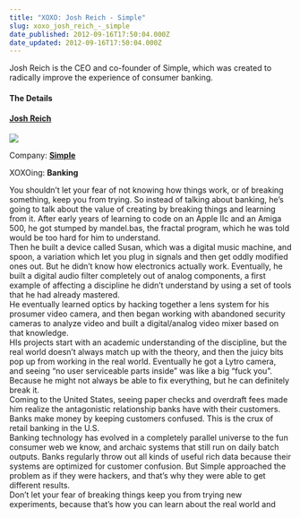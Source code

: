 ```yaml
---
title: "XOXO: Josh Reich - Simple"
slug: xoxo_josh_reich_-_simple
date_published: 2012-09-16T17:50:04.000Z
date_updated: 2012-09-16T17:50:04.000Z
---
```


Josh Reich is the CEO and co-founder of Simple, which was created to radically improve the experience of consumer banking.

#### The Details

#### [Josh Reich](https://twitter.com/i2pi)

![](http://a0.twimg.com/profile_images/692327655/josh_cat_shoulder_normal.jpg)

Company: **[Simple](https://www.simple.com/)**

XOXOing: **Banking**

You shouldn’t let your fear of not knowing how things work, or of breaking something, keep you from trying. So instead of talking about banking, he’s going to talk about the value of creating by breaking things and learning from it. After early years of learning to code on an Apple IIc and an Amiga 500, he got stumped by mandel.bas, the fractal program, which he was told would be too hard for him to understand.  
 Then he built a device called Susan, which was a digital music machine, and spoon, a variation which let you plug in signals and then get oddly modified ones out. But he didn’t know how electronics actually work. Eventually, he built a digital audio filter completely out of analog components, a first example of affecting a discipline he didn’t understand by using a set of tools that he had already mastered.  
 He eventually learned optics by hacking together a lens system for his prosumer video camera, and then began working with abandoned security cameras to analyze video and built a digital/analog video mixer based on that knowledge.  
 HIs projects start with an academic understanding of the discipline, but the real world doesn’t always match up with the theory, and then the juicy bits pop up from working in the real world. Eventually he got a Lytro camera, and seeing “no user serviceable parts inside” was like a big “fuck you”. Because he might not always be able to fix everything, but he can definitely break it.  
 Coming to the United States, seeing paper checks and overdraft fees made him realize the antagonistic relationship banks have with their customers. Banks make money by keeping customers confused. This is the crux of retail banking in the U.S.  
 Banking technology has evolved in a completely parallel universe to the fun consumer web we know, and archaic systems that still run on daily batch outputs. Banks regularly throw out all kinds of useful rich data because their systems are optimized for customer confusion. But Simple approached the problem as if they were hackers, and that’s why they were able to get different results.  
 Don’t let your fear of breaking things keep you from trying new experiments, because that’s how you can learn about the real world and
